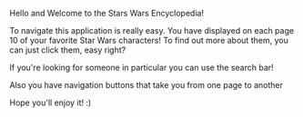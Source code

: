 Hello and Welcome to the Stars Wars Encyclopedia!

To navigate this application is really easy.
You have displayed on each page 10 of your favorite Star Wars characters!
To find out more about them, you can just click them, easy right?

If you're looking for someone in particular you can use the search bar!

Also you have navigation buttons that take you from one page to another

Hope you'll enjoy it! :)
